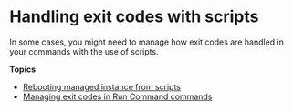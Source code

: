 # Handling exit codes with scripts<a name="command-workflow-scripts"></a>

In some cases, you might need to manage how exit codes are handled in your commands with the use of scripts\.

**Topics**
+ [Rebooting managed instance from scripts](send-commands-reboot.md)
+ [Managing exit codes in Run Command commands](command-exit-codes.md)